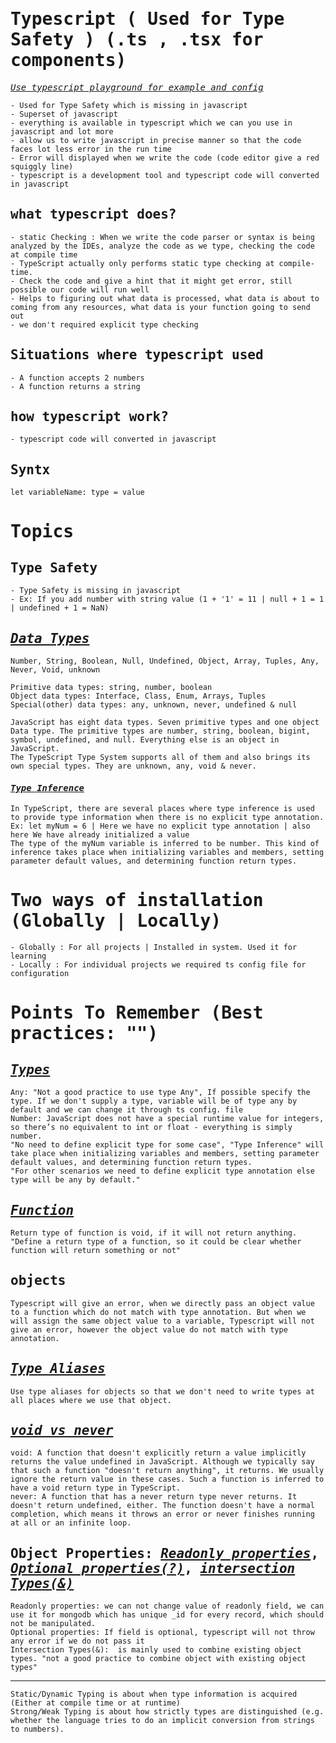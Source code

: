 <samp>

# Typescript ( Used for Type Safety ) (.ts , .tsx for components)

[_*Use typescript playground for example and config*_](https://www.typescriptlang.org/play)

    - Used for Type Safety which is missing in javascript
    - Superset of javascript
    - everything is available in typescript which we can you use in javascript and lot more
    - allow us to write javascript in precise manner so that the code faces lot less error in the run time
    - Error will displayed when we write the code (code editor give a red squiggly line)
    - typescript is a development tool and typescript code will converted in javascript

## what typescript does?

    - static Checking : When we write the code parser or syntax is being analyzed by the IDEs, analyze the code as we type, checking the code at compile time
    - TypeScript actually only performs static type checking at compile-time.
    - Check the code and give a hint that it might get error, still possible our code will run well
    - Helps to figuring out what data is processed, what data is about to coming from any resources, what data is your function going to send out
    - we don't required explicit type checking

## Situations where typescript used

    - A function accepts 2 numbers
    - A function returns a string

## how typescript work?

    - typescript code will converted in javascript

## Syntx

`let variableName: type = value`

# Topics

## Type Safety

    - Type Safety is missing in javascript
    - Ex: If you add number with string value (1 + '1' = 11 | null + 1 = 1 | undefined + 1 = NaN)

## [_*Data Types*_](https://www.typescriptlang.org/docs/handbook/2/everyday-types.html)

    Number, String, Boolean, Null, Undefined, Object, Array, Tuples, Any, Never, Void, unknown

    Primitive data types: string, number, boolean
    Object data types: Interface, Class, Enum, Arrays, Tuples
    Special(other) data types: any, unknown, never, undefined & null

    JavaScript has eight data types. Seven primitive types and one object Data type. The primitive types are number, string, boolean, bigint, symbol, undefined, and null. Everything else is an object in JavaScript.
    The TypeScript Type System supports all of them and also brings its own special types. They are unknown, any, void & never.

#### [_*Type Inference*_](https://www.typescriptlang.org/docs/handbook/type-inference.html)

    In TypeScript, there are several places where type inference is used to provide type information when there is no explicit type annotation.
    Ex: let myNum = 6 | Here we have no explicit type annotation | also here We have already initialized a value
    The type of the myNum variable is inferred to be number. This kind of inference takes place when initializing variables and members, setting parameter default values, and determining function return types.

# Two ways of installation (Globally | Locally)

    - Globally : For all projects | Installed in system. Used it for learning
    - Locally : For individual projects we required ts config file for configuration

# Points To Remember (Best practices: "")

## [_*Types*_](https://www.typescriptlang.org/docs/handbook/2/everyday-types.html)

    Any: "Not a good practice to use type Any", If possible specify the type. If we don't supply a type, variable will be of type any by default and we can change it through ts config. file
    Number: JavaScript does not have a special runtime value for integers, so there’s no equivalent to int or float - everything is simply number.
    "No need to define explicit type for some case", "Type Inference" will take place when initializing variables and members, setting parameter default values, and determining function return types.
    "For other scenarios we need to define explicit type annotation else type will be any by default."

## [_*Function*_](https://www.typescriptlang.org/docs/handbook/2/functions.html)

    Return type of function is void, if it will not return anything.
    "Define a return type of a function, so it could be clear whether function will return something or not"

## objects

    Typescript will give an error, when we directly pass an object value to a function which do not match with type annotation. But when we will assign the same object value to a variable, Typescript will not give an error, however the object value do not match with type annotation.

## [_*Type Aliases*_](https://www.typescriptlang.org/docs/handbook/2/everyday-types.html#type-aliases)

    Use type aliases for objects so that we don't need to write types at all places where we use that object.

## [_*void vs never*_](https://stackoverflow.com/questions/37910669/what-is-the-difference-between-never-and-void-in-typescript)

    void: A function that doesn't explicitly return a value implicitly returns the value undefined in JavaScript. Although we typically say that such a function "doesn't return anything", it returns. We usually ignore the return value in these cases. Such a function is inferred to have a void return type in TypeScript.
    never: A function that has a never return type never returns. It doesn't return undefined, either. The function doesn't have a normal completion, which means it throws an error or never finishes running at all or an infinite loop.

## Object Properties: [_*Readonly properties*_](https://www.typescriptlang.org/docs/handbook/2/objects.html#readonly-properties), [_*Optional properties(?)*_](https://www.typescriptlang.org/docs/handbook/2/objects.html#optional-properties), [_*intersection Types(&)*_](https://www.typescriptlang.org/docs/handbook/2/objects.html#intersection-types)

    Readonly properties: we can not change value of readonly field, we can use it for mongodb which has unique _id for every record, which should not be manipulated.
    Optional properties: If field is optional, typescript will not throw any error if we do not pass it
    Intersection Types(&):  is mainly used to combine existing object types. "not a good practice to combine object with existing object types"

---

    Static/Dynamic Typing is about when type information is acquired (Either at compile time or at runtime)
    Strong/Weak Typing is about how strictly types are distinguished (e.g. whether the language tries to do an implicit conversion from strings to numbers).

</samp>
